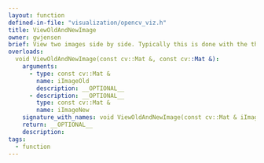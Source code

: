 ```yaml
---
layout: function
defined-in-file: "visualization/opencv_viz.h"
title: ViewOldAndNewImage
owner: gwjensen
brief: View two images side by side. Typically this is done with the thresholded image and the original image for debug purposes.
overloads:
  void ViewOldAndNewImage(const cv::Mat &, const cv::Mat &):
    arguments:
      - type: const cv::Mat &
        name: iImageOld
        description: __OPTIONAL__
      - description: __OPTIONAL__
        type: const cv::Mat &
        name: iImageNew
    signature_with_names: void ViewOldAndNewImage(const cv::Mat & iImageOld, const cv::Mat & iImageNew)
    return: __OPTIONAL__
    description:
tags:
  - function
---
```

